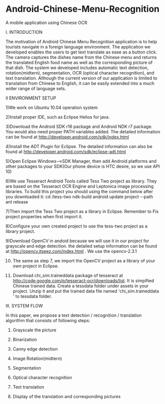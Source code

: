 Android-Chinese-Menu-Recognition
================================

A mobile application using Chinese OCR 

I. INTRODUCTION

The motivation of Android Chinese Menu Recognition application is to help tourists
navigate in a foreign language environment. The application we developed enables the
users to get text translate as ease as a button click. The camera captures the dishes name
from the Chinese menu and returns the translated English food name as well as the
corresponding picture of that dish. The system we developed includes automatic text
detection, rotation(midtern), segmentation, OCR (optical character recognition), and text
translation. Although the current version of our application is limited to translation from
Chinese to English, it can be easily extended into a much wider range of language sets.

II ENVIRONMENT SETUP

1)We work on Ubuntu 10.04 operation system

2)Install proper IDE, such as Eclipse Helios for java.

3)Download the Android SDK r16 package and Android NDK r7 package. You would also
need proper PATH variables added. The detailed information can be found at
http://developer.android.com/sdk/index.html

4)Install the ADT Plugin for Eclipse. The detailed information can also be found at
http://developer.android.com/sdk/eclipse-adt.html

5)Open Eclipse Windows-->SDK Manager, then add Android platforms and other packages
to your SDK(Our phone device is HTC desire, so we use API 10)

6)We use Tesseract Android Tools called Tess Two project as library. They are based on the
Tesseract OCR Engine and Leptonica image processing libraries. To build this project you
should using the command below after you downloaded it:
cd <project-directory>/tess-two
ndk-build
android update project --path
ant release

7)Then import the Tess Two project as a library in Eclipse. Remember to Fix project
properties when first import it.

8)Configure your own created project to use the tess-two project as a library project.

9)Download OpenCV in andoid because we will use it in our project for grayscale and
edge detection. the detailed setup information can be found at
http://opencv.itseez.com/index.html . We use the opencv-2.3.1

10) The same as step 7, we import the OpenCV project as a library of your own project in
Eclipse.

11) Download chi_sim.traineddata package of tesseract at
http://code.google.com/p/tesseract-ocr/downloads/list. It is simplfied Chinese trained data.
Create a tessdata folder under assets in your project. Unzip it and put the trained data file
named 'chi_sim.traineddata ' to tessdata folder.

III. SYSTEM FLOW

In this paper, we propose a text detection / recognition / translation algorithm that
consists of following steps:

1) Grayscale the picture

2) Binarization

3) Canny edge detection

4) Image Rotation(midtern)

5) Segmentation

6) Optical character recognition

7) Text translation

8) Display of the translation and corresponding pictures
